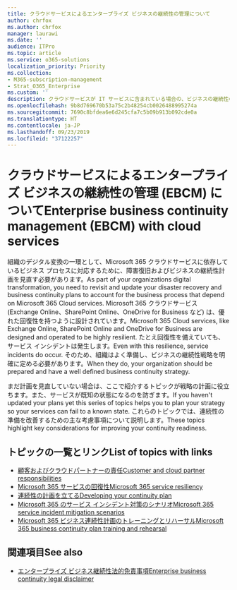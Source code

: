 ```yaml
---
title: クラウドサービスによるエンタープライズ ビジネスの継続性の管理について
author: chrfox
ms.author: chrfox
manager: laurawi
ms.date: ''
audience: ITPro
ms.topic: article
ms.service: o365-solutions
localization_priority: Priority
ms.collection:
- M365-subscription-management
- Strat_O365_Enterprise
ms.custom: ''
description: クラウドサービスが IT サービスに含まれている場合の、ビジネスの継続性の計画と実装の違いを説明します。
ms.openlocfilehash: 9b8d769670b53a75c2b48254cb0026488995274a
ms.sourcegitcommit: 7690c8bfdea6e6d245cfa7c5b09b913b092cde0a
ms.translationtype: HT
ms.contentlocale: ja-JP
ms.lasthandoff: 09/23/2019
ms.locfileid: "37122257"
---
```

# <a name="enterprise-business-continuity-management-ebcm-with-cloud-services"></a><span data-ttu-id="ea8aa-103">クラウドサービスによるエンタープライズ ビジネスの継続性の管理 (EBCM) について</span><span class="sxs-lookup"><span data-stu-id="ea8aa-103">Enterprise business continuity management (EBCM) with cloud services</span></span>

<span data-ttu-id="ea8aa-104">組織のデジタル変換の一環として、Microsoft 365 クラウドサービスに依存しているビジネス プロセスに対応するために、障害復旧およびビジネスの継続性計画を見直す必要があります。</span><span class="sxs-lookup"><span data-stu-id="ea8aa-104">As part of your organizations digital transformation, you need to revisit and update your disaster recovery and business continuity plans to account for the business process that depend on Microsoft 365 Cloud services.</span></span> <span data-ttu-id="ea8aa-105">Microsoft 365 クラウドサービス (Exchange Online、SharePoint Online、OneDrive for Business など) は、優れた回復性を持つように設計されています。</span><span class="sxs-lookup"><span data-stu-id="ea8aa-105">Microsoft 365 Cloud services, like Exchange Online, SharePoint Online and OneDrive for Business are designed and operated to be highly resilient.</span></span> <span data-ttu-id="ea8aa-106">たとえ回復性を備えていても、サービス インシデントは発生します。</span><span class="sxs-lookup"><span data-stu-id="ea8aa-106">Even with this resilience, service incidents do occur.</span></span> <span data-ttu-id="ea8aa-107">そのため、組織はよく準備し、ビジネスの継続性戦略を明確に定める必要があります。</span><span class="sxs-lookup"><span data-stu-id="ea8aa-107">When they do, your organization should be prepared and have a well defined business continuity strategy.</span></span>

<span data-ttu-id="ea8aa-108">まだ計画を見直していない場合は、ここで紹介するトピックが戦略の計画に役立ちます。また、サービスが既知の状態になるのを防ぎます。</span><span class="sxs-lookup"><span data-stu-id="ea8aa-108">If you haven't updated your plans yet this series of topics helps you to plan your strategy so your services can fail to a known state.</span></span> <span data-ttu-id="ea8aa-109">これらのトピックでは、連続性の準備を改善するための主な考慮事項について説明します。</span><span class="sxs-lookup"><span data-stu-id="ea8aa-109">These topics highlight key considerations for improving your continuity readiness.</span></span>

## <a name="list-of-topics-with-links"></a><span data-ttu-id="ea8aa-110">トピックの一覧とリンク</span><span class="sxs-lookup"><span data-stu-id="ea8aa-110">List of topics with links</span></span>

- [<span data-ttu-id="ea8aa-111">顧客およびクラウドパートナーの責任</span><span class="sxs-lookup"><span data-stu-id="ea8aa-111">Customer and cloud partner responsibilities</span></span>](ebcm-customer-and-cloud-partner-ebcm-responsibilities.md)
- [<span data-ttu-id="ea8aa-112">Microsoft 365 サービスの回復性</span><span class="sxs-lookup"><span data-stu-id="ea8aa-112">Microsoft 365 service resiliency</span></span>](ebcm-m365-service-resiliency.md)
- [<span data-ttu-id="ea8aa-113">連続性の計画を立てる</span><span class="sxs-lookup"><span data-stu-id="ea8aa-113">Developing your continuity plan</span></span>](ebcm-developing-your-ebcm-plan.md)
- [<span data-ttu-id="ea8aa-114">Microsoft 365 のサービス インシデント対策のシナリオ</span><span class="sxs-lookup"><span data-stu-id="ea8aa-114">Microsoft 365 service incident mitigation scenarios</span></span>](ebcm-microsoft-365-mitigations.md)
- [<span data-ttu-id="ea8aa-115">Microsoft 365 ビジネス連続性計画のトレーニングとリハーサル</span><span class="sxs-lookup"><span data-stu-id="ea8aa-115">Microsoft 365 business continuity plan training and rehearsal</span></span>](ebcm-enterprise-business-continuity-management-plan-rehearsal-and-user-training.md)

## <a name="see-also"></a><span data-ttu-id="ea8aa-116">関連項目</span><span class="sxs-lookup"><span data-stu-id="ea8aa-116">See also</span></span>

- [<span data-ttu-id="ea8aa-117">エンタープライズ ビジネス継続性法的免責事項</span><span class="sxs-lookup"><span data-stu-id="ea8aa-117">Enterprise business continuity legal disclaimer</span></span>](ebcm-legal-disclaimer.md)
